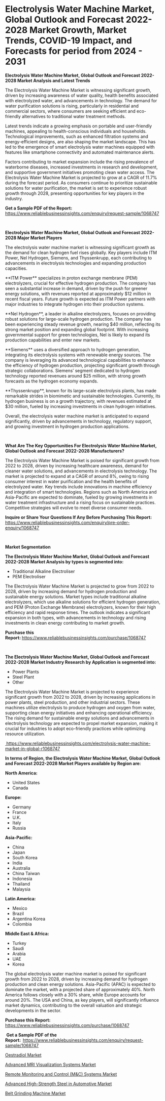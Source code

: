 <p><h1>Electrolysis Water Machine Market, Global Outlook and Forecast 2022-2028 Market Growth, Market Trends, COVID-19 Impact, and Forecasts for period from 2024 - 2031</h1></p><p><strong>Electrolysis Water Machine Market, Global Outlook and Forecast 2022-2028 Market Analysis and Latest Trends</strong></p>
<p><p>The Electrolysis Water Machine Market is witnessing significant growth, driven by increasing awareness of water quality, health benefits associated with electrolyzed water, and advancements in technology. The demand for water purification solutions is rising, particularly in residential and commercial sectors, where consumers are seeking efficient and eco-friendly alternatives to traditional water treatment methods. </p><p>Latest trends indicate a growing emphasis on portable and user-friendly machines, appealing to health-conscious individuals and households. Technological improvements, such as enhanced filtration systems and energy-efficient designs, are also shaping the market landscape. This has led to the emergence of smart electrolysis water machines equipped with features like smartphone connectivity and automated maintenance alerts.</p><p>Factors contributing to market expansion include the rising prevalence of waterborne diseases, increased investments in research and development, and supportive government initiatives promoting clean water access. The Electrolysis Water Machine Market is projected to grow at a CAGR of 11.7% during the forecast period. As consumers continue to prioritize sustainable solutions for water purification, the market is set to experience robust growth through 2028, presenting opportunities for key players in the industry.</p></p>
<p><strong>Get a Sample PDF of the Report:&nbsp;</strong> <a href="https://www.reliablebusinessinsights.com/enquiry/request-sample/1068747">https://www.reliablebusinessinsights.com/enquiry/request-sample/1068747</a></p>
<p>&nbsp;</p>
<p><strong>Electrolysis Water Machine Market, Global Outlook and Forecast 2022-2028 Major Market Players</strong></p>
<p><p>The electrolysis water machine market is witnessing significant growth as the demand for clean hydrogen fuel rises globally. Key players include ITM Power, Nel Hydrogen, Siemens, and Thyssenkrupp, each contributing to advancements in electrolysis technologies and expanding production capacities.</p><p>**ITM Power** specializes in proton exchange membrane (PEM) electrolyzers, crucial for effective hydrogen production. The company has seen a substantial increase in demand, driven by the push for greener energy solutions, with revenues reported at approximately $12 million in recent fiscal years. Future growth is expected as ITM Power partners with major industries to integrate hydrogen into their production systems.</p><p>**Nel Hydrogen**, a leader in alkaline electrolyzers, focuses on providing robust solutions for large-scale hydrogen production. The company has been experiencing steady revenue growth, nearing $40 million, reflecting its strong market position and expanding global footprint. With increasing governmental support for green technologies, Nel is likely to expand its production capabilities and enter new markets.</p><p>**Siemens** uses a diversified approach to hydrogen generation, integrating its electrolysis systems with renewable energy sources. The company is leveraging its advanced technological capabilities to enhance the efficiency of hydrogen production, projecting significant growth through strategic collaborations. Siemens’ segment dedicated to hydrogen technology reported revenues around $25 million, with strong growth forecasts as the hydrogen economy expands.</p><p>**Thyssenkrupp**, known for its large-scale electrolysis plants, has made remarkable strides in biomimetic and sustainable technologies. Currently, its hydrogen business is on a growth trajectory, with revenues estimated at $30 million, fueled by increasing investments in clean hydrogen initiatives.</p><p>Overall, the electrolysis water machine market is anticipated to expand significantly, driven by advancements in technology, regulatory support, and growing investment in hydrogen production applications.</p></p>
<p>&nbsp;</p>
<p><strong>What Are The Key Opportunities For Electrolysis Water Machine Market, Global Outlook and Forecast 2022-2028 Manufacturers?</strong></p>
<p><p>The Electrolysis Water Machine Market is poised for significant growth from 2022 to 2028, driven by increasing healthcare awareness, demand for cleaner water solutions, and advancements in electrolysis technology. The market is projected to expand at a CAGR of around 8%, owing to rising consumer interest in water purification and the health benefits of electrolyzed water. Key trends include innovations in machine efficiency and integration of smart technologies. Regions such as North America and Asia-Pacific are expected to dominate, fueled by growing investments in water treatment infrastructure and a rising focus on sustainable practices. Competitive strategies will evolve to meet diverse consumer needs.</p></p>
<p><strong>Inquire or Share Your Questions If Any Before Purchasing This Report:</strong> <a href="https://www.reliablebusinessinsights.com/enquiry/pre-order-enquiry/1068747">https://www.reliablebusinessinsights.com/enquiry/pre-order-enquiry/1068747</a></p>
<p>&nbsp;</p>
<p><strong>Market Segmentation</strong></p>
<p><strong>The Electrolysis Water Machine Market, Global Outlook and Forecast 2022-2028 Market Analysis by types is segmented into:</strong></p>
<p><ul><li>Traditional Alkaline Electroliser</li><li>PEM Electroliser</li></ul></p>
<p><p>The Electrolysis Water Machine Market is projected to grow from 2022 to 2028, driven by increasing demand for hydrogen production and sustainable energy solutions. Market types include traditional alkaline electrolyzers, which use alkaline solutions for efficient hydrogen generation, and PEM (Proton Exchange Membrane) electrolyzers, known for their high efficiency and rapid response times. The outlook indicates a significant expansion in both types, with advancements in technology and rising investments in clean energy contributing to market growth.</p></p>
<p><strong>Purchase this Report:&nbsp;</strong><a href="https://www.reliablebusinessinsights.com/purchase/1068747">https://www.reliablebusinessinsights.com/purchase/1068747</a></p>
<p>&nbsp;</p>
<p><strong>The Electrolysis Water Machine Market, Global Outlook and Forecast 2022-2028 Market Industry Research by Application is segmented into:</strong></p>
<p><ul><li>Power Plants</li><li>Steel Plant</li><li>Other</li></ul></p>
<p><p>The Electrolysis Water Machine Market is projected to experience significant growth from 2022 to 2028, driven by increasing applications in power plants, steel production, and other industrial sectors. These machines utilize electrolysis to produce hydrogen and oxygen from water, supporting clean energy initiatives and enhancing operational efficiency. The rising demand for sustainable energy solutions and advancements in electrolysis technology are expected to propel market expansion, making it crucial for industries to adopt eco-friendly practices while optimizing resource utilization.</p></p>
<p><a href="https://www.reliablebusinessinsights.com/electrolysis-water-machine-market-in-global-r1068747">&nbsp;https://www.reliablebusinessinsights.com/electrolysis-water-machine-market-in-global-r1068747</a></p>
<p><strong>In terms of Region, the Electrolysis Water Machine Market, Global Outlook and Forecast 2022-2028 Market Players available by Region are:</strong></p>
<p>
    <p> <strong> North America: </strong>
        <ul>
            <li>United States</li>
            <li>Canada</li>
        </ul>
        </p> 
    <p> <strong> Europe: </strong>
        <ul>
            <li>Germany</li>
            <li>France</li>
            <li>U.K.</li>
            <li>Italy</li>
            <li>Russia</li>
        </ul>
        </p> 
    <p> <strong> Asia-Pacific: </strong>
        <ul>
            <li>China</li>
            <li>Japan</li>
            <li>South Korea</li>
            <li>India</li>
            <li>Australia</li>
            <li>China Taiwan</li>
            <li>Indonesia</li>
            <li>Thailand</li>
            <li>Malaysia</li>
        </ul>
        </p> 
    <p> <strong> Latin America: </strong>
        <ul>
            <li>Mexico</li>
            <li>Brazil</li>
            <li>Argentina Korea</li>
            <li>Colombia</li>
        </ul>
        </p> 
    <p> <strong> Middle East & Africa: </strong>
        <ul>
            <li>Turkey</li>
            <li>Saudi</li>
            <li>Arabia</li>
            <li>UAE</li>
            <li>Korea</li>
        </ul>
    </p>
    </p>
<p><p>The global electrolysis water machine market is poised for significant growth from 2022 to 2028, driven by increasing demand for hydrogen production and clean energy solutions. Asia-Pacific (APAC) is expected to dominate the market, with a projected share of approximately 40%. North America follows closely with a 30% share, while Europe accounts for around 20%. The USA and China, as key players, will significantly influence market dynamics, contributing to the overall valuation and strategic developments in the sector.</p></p>
<p><strong>Purchase this Report: </strong><a href="https://www.reliablebusinessinsights.com/purchase/1068747">https://www.reliablebusinessinsights.com/purchase/1068747</a></p>
<p>&nbsp;<strong>Get a Sample PDF of the Report:&nbsp;&nbsp;</strong><a href="https://www.reliablebusinessinsights.com/enquiry/request-sample/1068747">https://www.reliablebusinessinsights.com/enquiry/request-sample/1068747</a></p>
<p><strong></strong></p>
<p><p><a href="https://www.linkedin.com/pulse/oestradiol-market-share-size-trends-industry-analysis-report-sk6lc?trackingId=prvXpkssSJCHeiowqZHckA%3D%3D">Oestradiol Market</a></p><p><a href="https://www.linkedin.com/pulse/advanced-mri-visualization-systems-market-size-share-ipnge?trackingId=lKP4GXGMTVuvpkxfo616lQ%3D%3D">Advanced MRI Visualization Systems Market</a></p><p><a href="https://medium.com/@stevenlane654/remote-monitoring-and-control-m-c-systems-market-size-share-analysis-growth-trends-cf7d3b7928b5">Remote Monitoring and Control (M&C) Systems Market</a></p><p><a href="https://issuu.com/reportprime-2/docs/advanced-high-strength-steel-in-aut_6599304ac4904c">Advanced High-Strength Steel in Automotive Market</a></p><p><a href="https://medium.com/@david.mackay7867865/market-trends-in-the-global-belt-grinding-machine-market-forecast-and-analysis-2024-2031-9e9f39b2ed18">Belt Grinding Machine Market</a></p></p>
